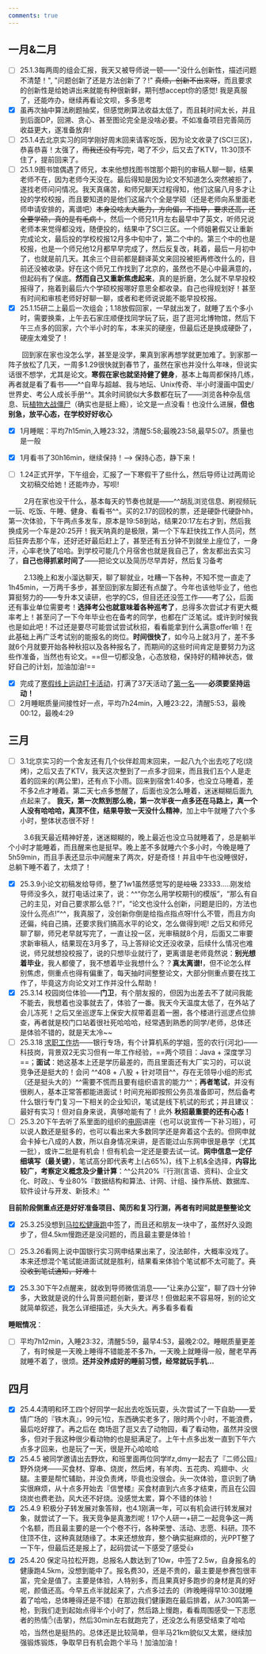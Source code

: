 ```yaml
--- 
comments: true
---
```


## 一月&二月

- [ ] 25.1.3每两周的组会汇报，我天又被导师说一顿——"没什么创新性，描述问题不清楚！", "问题创新了还是方法创新了？!" ~~真烦，创新不出来呀~~，而且要求的创新性是给她讲出来就能有种很新鲜，期刊想accept你的感觉! 我是真服了，还能咋办，继续再看论文呗，多多思考
- [x] 虽再次抽中算法刷题抽奖，但感觉刷算法收益太低了，而且耗时间太长，并且到后面DP，回溯、贪心、甚至图论完全是没啥必要。不如准备项目完善简历收益更大，遂准备放弃!
- [ ] 25.1.4去北京实习的同学刚好周末回来请客吃饭，因为论文收录了(SCI三区)，恭喜恭喜！太强了，~~而我还没有写完~~，喝了不少，后又去了KTV，11:30顶不住了，提前回来了。
- [ ] 25.1.9图书馆偶遇了师兄，本来他想找图书馆那个期刊的审稿人聊一聊，结果老师不在，因为老师今天没在。最后得知是因为论文不知道怎么突然被拒了，遂找老师问问情况。我天真痛苦，和师兄聊天过程得知，他们这届八月多才让投的学校校报，而且要知道的是他们这届六个全是学硕（还是老师向系里面老师申请安排的，离谱吧）~~本身没啥太大能力，方向偏，不指导，要求还高，还全要学硕，真的是有毛病！~~，然后一个师兄11月左右最早中了英文，听师兄说老师本来觉得都没戏，随便投的，结果中了SCI三区。一个师姐暑假又让重新完成论文，最后投的学校校报12月多中旬中了，第二个中的。第三个中的也是校报，也是一个师兄他12月都早早完成了，然后反复改，耗着，最后一月初中了，也就是前几天。其余三个目前都是翻译英文来回投被拒再修改什么的，目前还没被收录。好在这个师兄工作找到了北京的，虽然也不是心中最满意的，但起码有了保底。**然而自己又重新焦虑起来**，真的是折磨，怎么就不早早投校报得了，拖着到最后六个学硕校报哪好意思全都收录。自己也得规划好！甚至有时间和审核老师好好聊一聊，或者和老师说说能不能早投校报。
- [x] 25.1.15研二上最后一次组会；1.18放假回家，一早就出发了，就睡了五个多小时，需要换乘，上午去石家庄顺便找同学玩了玩，逛了逛河北博物馆，然后下午三点多的回家，六个半小时的车，本来买的硬座，但最后还是换成硬卧了，硬座太难受了！

&nbsp;&nbsp; &nbsp; &nbsp; 回到家在家也没怎么学，甚至是没学，果真到家再想学就更加难了。到家那一阵子放松了几天，一周多1.29很快就到春节了，虽然在家也并没什么年味，但说实话很不想学，尤其是论文。**寒假在家也就坚持健了健身**，基本上每周都保持几练，再者就是看了看书——^^自卑与超越、我与地坛、Unix传奇、半小时漫画中国史/世界史、考公人成长手册^^。其余时间貌似大多数都在玩了——浏览各种杂乱信息、玩[植物大战僵尸](https://www.pvzhe.com/hybrid/)（确实也是挺上瘾），论文是一点没看！也没什么进展，**但也别急，放平心态，在学校好好收心**

- [x] 1月睡眠：平均7h15min,入睡23:32，清醒5:58;最晚23:58,最早5:07。质量也是一般
- [x] 1月看书了30h16min，继续保持！--> 保持心态，静下来！
- [ ] 1.24正式开学，下午组会，汇报了一下寒假干了些什么，然后导师让过两周论文初稿交给她！还能咋办，写呗!


&nbsp; &nbsp; &nbsp; &nbsp; 2月在家也没干什么，基本每天的节奏也就是——^^胡乱浏览信息、刷视频玩一玩、吃饭、午睡、健身、看看书^^。买的2.17的回校的票，还是硬卧代硬卧hh，第一次体验，下午两点多发车，原本是19:58到站，结果20:17左右才到，然后我换成另一个车是20:25开！我天呐真的是极限，第一个下车赶快找工作人员问，然后狂奔去那个车，还好还好最后赶上了，甚至还有五分钟不到就坐上座位了，一身汗，心率老快了哈哈。到学校可能几个月宿舍也就是我自己了，舍友都出去实习了，**自己也得抓紧时间了**——把论文以及简历尽早弄好，然后复习备考

&nbsp; &nbsp; &nbsp; &nbsp; 2.13晚上和发小溜达聊天，聊了聊就业，吐糟一下各种，不知不觉一直走了1h45min，一万两千多步，甚至回到家左脚还有点酸了。今年也该他毕业了，他也算挺努力的——专升本又读研，也学的CS，但目还还没签工作——考了公，后面还有事业单位需要考！**选择考公也就意味着各种巡考了**，总得多次尝试才有更大概率考上！甚至问了一下今年毕业也在备考的同学，也都在广泛笔试。或许到时候我也是如此吧！不过还是要尽可能尝试尝试秋招，看看能拿到什么满意offer嘛！在此基础上再广泛考试别的能报名的岗位。**时间很快了**，如今马上就3月了，差不多就6个月就要开始各种秋招以及各种报名了，而期间的这些时间肯定是要努力为这些作准备，当然也有论文。==但一切都没急，心态放稳，保持好的精神状态，做好自己的计划，加油加油!==

- [x] 完成了[寒假线上运动打卡活动](https://mp.weixin.qq.com/s/VvNlZXwRoyNz4O2FPkP8xA)，打满了37天活动了[第一名](https://mp.weixin.qq.com/s/tsyXo337OvMzywlIgfAWyQ)——**必须要坚持运动！**
- [ ] 2月睡眠质量间接性好一点，平均7h24min，入睡23:22，清醒5:53，最晚00:12，最晚4:29

## 三月

- [ ] 3.1北京实习的一个舍友还有几个伙伴趁周末回来，一起八九个出去吃了吃(烧烤)，之后又去了KTV，我天这次整到了一点多才回来，而且我们五个人是走着的回来的(两公里)，还有点下小雨。回来到宿舍1:40多，也没立马睡着，差不多2点才睡着。第二天七点多憋醒了，后面也没怎么睡着，迷迷糊糊后面九点起来了。 **我天，第一次熬到那么晚，第一次半夜一点多还在马路上，真一个人没有哈哈哈，真顶不住，结果导致一天没什么精神**，加上中午就睡了六个多小时，整体状态很不好！

&nbsp; &nbsp; &nbsp; &nbsp; 3.6我天最近精神好差，迷迷糊糊的，晚上最近也没立马就睡着了，总是躺半个小时才能睡着，而且醒来也是挺早。晚上差不多就睡六个多小时，今晚是睡了5h59min，而且手表还显示中间醒来了两次，好是奇怪！并且中午也没睡很好，总躺下睡不着了，太烦了！

- [x] 25.3.9小论文初稿发给导师，整了1w1虽然感觉写的是~~垃圾~~ 23333.....刚发给导师没多久，就打电话过来了，说：^^“你怎么用学校期刊的模版”，“那么有自己的主见，对自己要求那么低？!”，“论文也没什么创新，问题是旧的，方法也没什么亮点!”^^，我真服了，没创新你倒是给指点指点呀!什么不管，而且方向还偏，纯自己搞，还要求我们搞高水平的论文，怎么做得到呢! 之后又和师兄聊了聊，师兄老早就写完了，一直让投一区，光审稿就8个月，后面又二审要求新审稿人，结果现在3月多了，马上答辩论文还没收录，后续什么情况也难说，师兄就想投校报了，说的只想毕业就行了，更离谱是老师竟然说：**别光想着毕业**，我人都傻了，我不想着毕业我想什么？？**真太离谱!**，但不论怎么样别焦虑，侧重点也得有偏重了，每天抽时间整整论文，大部分侧重点要在找工作了，毕竟这方向论文对工作并没什么帮助！
- [x] 25.3.14 校园岗位体验——**门卫**，有个朋友报的，但因为出差去不了就问我能不能去，我想着也没事就去了，体验了一番。我天今天温度太低了，在外站了会儿冻死！之后又坐巡逻车上保安大叔带着逛着一圈，各个楼进行巡逻点位排查，再者就是校门口站着很社死哈哈哈，经常遇到熟悉的同学/老师，总体还是体验不错的，就是天太冷~~
- [ ] 25.3.18 [求职工作坊](https://mp.weixin.qq.com/s/0Ze2LkRtvJkMwg7wmsCUKA)——银行专场，有个计算机系的学姐，签的农行(河北)——科技岗，背景双2无实习但有一年工作经验，==两个项目：Java + 深度学习==；**面试**：她这基本上还是学历最差的，而且里面还有大厂实习的，可以说竞争还是挺大的！会问 ^^408 + 八股 + 针对项目^^，存在无领导小组的形式（还是挺头大的）^^需要不慌而且要有组织语言的能力^^；**再者笔试**，并没有很刷人，基本正常答都能进面试！时间充裕即按照公务员准备即可，然后备考什么银行专门复习一下相关的企业知识，笔试是线下机试的形式；并且建议：最好有实习！但对自身来说，真够呛能有了！此外 **秋招最重要的还有心态！** 
- [ ] 25.3.20下午去听了系里面的组织的[电网](https://zhaopin.sgcc.com.cn/sgcchr/static/home.html)讲座（也可以说宣传一下补习班），可以说人数还是挺多的，也可以看出来大多数同学还是奔着这个去的。但网申就会卡掉七八成的人数，所以自身情况来讲，是否能过山东网申很是悬学（尤其一批），或许二批是有机会！但有机会一定还是要去试一试。**网申信息一定仔细填写（最关键）**，笔试高分即代表考上(占65%)，线下上机&全选择，**内容比较广，考察定义概念及少量计算**：^^公共20%『行测(言语、资料)、企业文化、时政』、专业80%『数据结构和算法、计网、计组、操作系统、数据库、软件设计与开发、新技术』^^

**目前阶段侧重点还是好好准备项目、简历和复习行测，再者有时间就是整整论文**


- [x] 25.3.25没想到[马拉松健康跑](https://mp.weixin.qq.com/s/qO_TicbTGCo-XEVeGMSZEA)中签了，而且还和朋友一块中了，虽然好久没跑步了，但4.5km慢跑还是没问题的，而且最主要是体验！
- [ ] 25.3.26看网上说中国银行实习网申结果出来了，没法邮件，大概率没戏了。本来还想混个笔试能进面试就是胜利，结果看来体验个笔试都不太可能了。~~真没收到笔试通知，好难！~~
- [x] 25.3.30下午2点醒来，就收到导师微信消息——“让来办公室”，聊了四十分钟多，大致就是说的什么背景问题创新，要详尽！但做起来不容易呀，别的论文就简单叙述，我怎么详细描述，头大头大。再多看多看看


**睡眠情况**：

- [ ] 平均7h12min，入睡23:32，清醒5:59，最早4:53，最晚2:02。睡眠质量更差了，有时候是一天晚上睡得不错能差不多7h，一天晚上就睡得一般，醒老早再就睡不着了，很烦。**还并没养成好的睡前习惯，经常就玩手机...**

## 四月

- [x] 25.4.4清明和环工四个好同学一起出去吃饭玩耍，头次尝试了一下自助——爱情广场的『铁木真』，99元1位，东西确实老多了，限时两个小时，不能浪费，最后吃好撑了。再之后在  商场逛了逛又去了动物园，看了看动物，虽然并没很多，但对于我这种很少看动物的也是挺满足了。上午十点多出发一直到下午六点多才回来，也是玩了一天，很是开心哈哈哈
- [x] 25.4.5 被同学邀请出去野炊，和班里面两位同学lfz,dmy一起去了『二师公园』野外烧烤——买食材、穿串、烧炭，然后烤，有羊肉、五花肉、鸡翅中、火腿。主要是帮忙辅助，并没负责烤，毕竟也没很会。头一次体验，意识到了确实很麻烦，从十点多开始去『信誉楼』买食材直到六点多才结束，而且在公园烧炭也费老劲，风大还不好烧。没感觉太累，算个不错的体验！
- [x] 25.4.9 积极分子转发展对象答辩，也4.1刚满一年，可以有机会进行转发展对象，就尝试了一下。我天竞争是真激烈呢！17个人研一+研二一起竞争这一两个名额，而且最主要的是一个个卷不行，各种荣誉、活动、志愿、科研。顶不住顶不住，这种真就随缘了。本来还想放弃，整个确实挺麻烦的，光PPT整了一下午，但最后还是报上了，起码尝试一下感受了感受👍
- [x] 25.4.20 保定马拉松开跑，总报名人数达到了10w，中签了2.5w，自身报名的健康跑4.5km，没想到能中了。报名费30，还是不贵的，最主要是参赛包很丰富，完全是值了。主要是体验，人特别多，而且果真好多跑步的身材是真的好呢，颜值还高。今早五点半就起来了，六点多过去的（昨晚睡得早10:30就睡着了哈哈，总体睡得还是不错）在那边我们健康跑在最后排着，从7:30鸣第一枪，到我们走到起始点得半个小时了，然后路上慢跑，看看周围感受一下志愿者的热情✋(击掌)，然后30min左右就跑完了，还没怎么有感受结束了哈哈哈，当然也是挺热的。总体还是比较简单，但半马21km貌似又太累，继续加强锻炼锻炼，争取早日有机会跑个半马！加油加油！